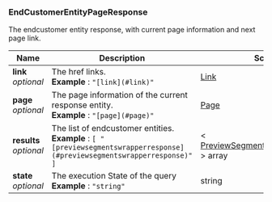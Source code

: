 
<a name="endcustomerentitypageresponse"></a>
### EndCustomerEntityPageResponse
The endcustomer entity response, with current page information and next page link.


|Name|Description|Schema|
|---|---|---|
|**link**  <br>*optional*|The href links.  <br>**Example** : `"[link](#link)"`|[Link](Link.md#link)|
|**page**  <br>*optional*|The page information of the current response entity.  <br>**Example** : `"[page](#page)"`|[Page](Page.md#page)|
|**results**  <br>*optional*|The list of endcustomer entities.  <br>**Example** : `[ "[previewsegmentswrapperresponse](#previewsegmentswrapperresponse)" ]`|< [PreviewSegmentsWrapperResponse](PreviewSegmentsWrapperResponse.md#previewsegmentswrapperresponse) > array|
|**state**  <br>*optional*|The execution State of the query  <br>**Example** : `"string"`|string|



